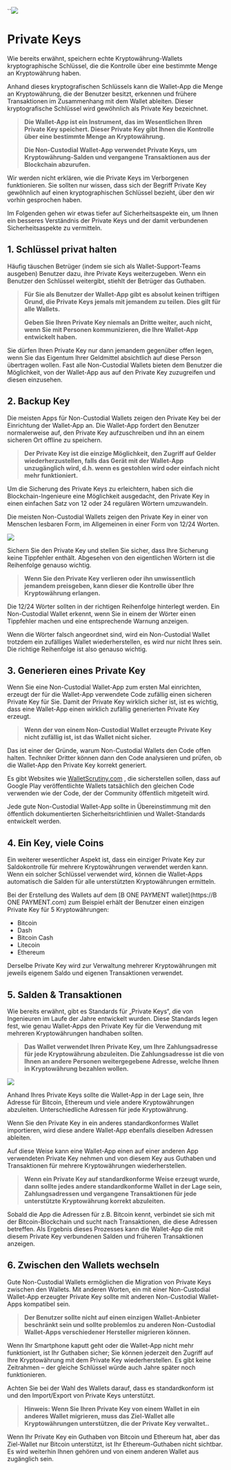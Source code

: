 ``![](../images/03-main-l.png)

# Private Keys

Wie bereits erwähnt, speichern echte Kryptowährung-Wallets kryptographische Schlüssel, die die Kontrolle über eine bestimmte Menge an Kryptowährung haben.

Anhand dieses kryptografischen Schlüssels kann die Wallet-App die Menge an Kryptowährung, die der Benutzer besitzt, erkennen und frühere Transaktionen im Zusammenhang mit dem Wallet ableiten. Dieser kryptografische Schlüssel wird gewöhnlich als Private Key bezeichnet.

> **Die Wallet-App ist ein Instrument, das im Wesentlichen Ihren Private Key speichert. Dieser Private Key gibt Ihnen die Kontrolle über eine bestimmte Menge an Kryptowährung.**
>
> **Die Non-Custodial Wallet-App verwendet Private Keys, um Kryptowährung-Salden und vergangene Transaktionen aus der Blockchain abzurufen.**

Wir werden nicht erklären, wie die Private Keys im Verborgenen funktionieren. Sie sollten nur wissen, dass sich der Begriff Private Key gewöhnlich auf einen kryptographischen Schlüssel bezieht, über den wir vorhin gesprochen haben.

Im Folgenden gehen wir etwas tiefer auf Sicherheitsaspekte ein, um Ihnen ein besseres Verständnis der Private Keys und der damit verbundenen Sicherheitsaspekte zu vermitteln.

## 1. Schlüssel privat halten

Häufig täuschen Betrüger (indem sie sich als Wallet-Support-Teams ausgeben) Benutzer dazu, ihre Private Keys weiterzugeben. Wenn ein Benutzer den Schlüssel weitergibt, stiehlt der Betrüger das Guthaben.

> **Für Sie als Benutzer der Wallet-App gibt es absolut keinen triftigen Grund, die Private Keys jemals mit jemandem zu teilen. Dies gilt für alle Wallets.**
>
> **Geben Sie Ihren Private Key niemals an Dritte weiter, auch nicht, wenn Sie mit Personen kommunizieren, die Ihre Wallet-App entwickelt haben.**

Sie dürfen Ihren Private Key nur dann jemandem gegenüber offen legen, wenn Sie das Eigentum Ihrer Geldmittel absichtlich auf diese Person übertragen wollen. Fast alle Non-Custodial Wallets bieten dem Benutzer die Möglichkeit, von der Wallet-App aus auf den Private Key zuzugreifen und diesen einzusehen.

## 2. Backup Key

Die meisten Apps für Non-Custodial Wallets zeigen den Private Key bei der Einrichtung der Wallet-App an. Die Wallet-App fordert den Benutzer normalerweise auf, den Private Key aufzuschreiben und ihn an einem sicheren Ort offline zu speichern.
 
> **Der Private Key ist die einzige Möglichkeit, den Zugriff auf Gelder wiederherzustellen, falls das Gerät mit der Wallet-App unzugänglich wird, d.h. wenn es gestohlen wird oder einfach nicht mehr funktioniert.**

Um die Sicherung des Private Keys zu erleichtern, haben sich die Blockchain-Ingenieure eine Möglichkeit ausgedacht, den Private Key in einen einfachen Satz von 12 oder 24 regulären Wörtern umzuwandeln.

Die meisten Non-Custodial Wallets zeigen den Private Key in einer von Menschen lesbaren Form, im Allgemeinen in einer Form von 12/24 Worten.

![](../images/03-02-l.png)

Sichern Sie den Private Key und stellen Sie sicher, dass Ihre Sicherung keine Tippfehler enthält. Abgesehen von den eigentlichen Wörtern ist die Reihenfolge genauso wichtig.

> **Wenn Sie den Private Key verlieren oder ihn unwissentlich jemandem preisgeben, kann dieser die Kontrolle über Ihre Kryptowährung erlangen.**

Die 12/24 Wörter sollten in der richtigen Reihenfolge hinterlegt werden. Ein Non-Custodial Wallet erkennt, wenn Sie in einem der Wörter einen Tippfehler machen und eine entsprechende Warnung anzeigen.

Wenn die Wörter falsch angeordnet sind, wird ein Non-Custodial Wallet trotzdem ein zufälliges Wallet wiederherstellen, es wird nur nicht Ihres sein. Die richtige Reihenfolge ist also genauso wichtig.

## 3. Generieren eines Private Key

Wenn Sie eine Non-Custodial Wallet-App zum ersten Mal einrichten, erzeugt der für die Wallet-App verwendete Code zufällig einen sicheren Private Key für Sie. Damit der Private Key wirklich sicher ist, ist es wichtig, dass eine Wallet-App einen wirklich zufällig generierten Private Key erzeugt.

> **Wenn der von einem Non-Custodial Wallet erzeugte Private Key nicht zufällig ist, ist das Wallet nicht sicher.**

Das ist einer der Gründe, warum Non-Custodial Wallets den Code offen halten. Techniker Dritter können dann den Code analysieren und prüfen, ob die Wallet-App den Private Key korrekt generiert.

Es gibt Websites wie [WalletScrutiny.com](https://walletscrutiny.com) , die sicherstellen sollen, dass auf Google Play veröffentlichte Wallets tatsächlich den gleichen Code verwenden wie der Code, der der Community öffentlich mitgeteilt wird.
   
Jede gute Non-Custodial Wallet-App sollte in Übereinstimmung mit den öffentlich dokumentierten Sicherheitsrichtlinien und Wallet-Standards entwickelt werden.

## 4. Ein Key, viele Coins

Ein weiterer wesentlicher Aspekt ist, dass ein einziger Private Key zur Saldokontrolle für mehrere Kryptowährungen verwendet werden kann. Wenn ein solcher Schlüssel verwendet wird, können die Wallet-Apps automatisch die Salden für alle unterstützten Kryptowährungen ermitteln.

Bei der Erstellung des Wallets auf dem [B ONE PAYMENT wallet](https://B ONE PAYMENT.com) zum Beispiel erhält der Benutzer einen einzigen Private Key für 5 Kryptowährungen:

- Bitcoin
- Dash
- Bitcoin Cash
- Litecoin
- Ethereum

Derselbe Private Key wird zur Verwaltung mehrerer Kryptowährungen mit jeweils eigenem Saldo und eigenen Transaktionen verwendet.

## 5. Salden & Transaktionen

Wie bereits erwähnt, gibt es Standards für „Private Keys“, die von Ingenieuren im Laufe der Jahre entwickelt wurden. Diese Standards legen fest, wie genau Wallet-Apps den Private Key für die Verwendung mit mehreren Kryptowährungen handhaben sollten.

> **Das Wallet verwendet Ihren Private Key, um Ihre Zahlungsadresse für jede Kryptowährung abzuleiten. Die Zahlungsadresse ist die von Ihnen an andere Personen weitergegebene Adresse, welche Ihnen in Kryptowährung bezahlen wollen.**

![](../images/03-03-l.png)

Anhand Ihres Private Keys sollte die Wallet-App in der Lage sein, Ihre Adresse für Bitcoin, Ethereum und viele andere Kryptowährungen abzuleiten. Unterschiedliche Adressen für jede Kryptowährung.

Wenn Sie den Private Key in ein anderes standardkonformes Wallet importieren, wird diese andere Wallet-App ebenfalls dieselben Adressen ableiten.

Auf diese Weise kann eine Wallet-App einen auf einer anderen App verwendeten Private Key nehmen und von diesem Key aus Guthaben und Transaktionen für mehrere Kryptowährungen wiederherstellen.

> **Wenn ein Private Key auf standardkonforme Weise erzeugt wurde, dann sollte jedes andere standardkonforme Wallet in der Lage sein, Zahlungsadressen und vergangene Transaktionen für jede unterstützte Kryptowährung korrekt abzuleiten.**

Sobald die App die Adressen für z.B. Bitcoin kennt, verbindet sie sich mit der Bitcoin-Blockchain und sucht nach Transaktionen, die diese Adressen betreffen. Als Ergebnis dieses Prozesses kann die Wallet-App die mit diesem Private Key verbundenen Salden und früheren Transaktionen anzeigen.

## 6. Zwischen den Wallets wechseln

Gute Non-Custodial Wallets ermöglichen die Migration von Private Keys zwischen den Wallets. Mit anderen Worten, ein mit einer Non-Custodial Wallet-App erzeugter Private Key sollte mit anderen Non-Custodial Wallet-Apps kompatibel sein.

> **Der Benutzer sollte nicht auf einen einzigen Wallet-Anbieter beschränkt sein und sollte problemlos zu anderen Non-Custodial Wallet-Apps verschiedener Hersteller migrieren können.** 

Wenn Ihr Smartphone kaputt geht oder die Wallet-App nicht mehr funktioniert, ist Ihr Guthaben sicher; Sie können jederzeit den Zugriff auf Ihre Kryptowährung mit dem Private Key wiederherstellen. Es gibt keine Zeitrahmen – der gleiche Schlüssel würde auch Jahre später noch funktionieren.

Achten Sie bei der Wahl des Wallets darauf, dass es standardkonform ist und den Import/Export von Private Keys unterstützt.

> **Hinweis: Wenn Sie Ihren Private Key von einem Wallet in ein anderes Wallet migrieren, muss das Ziel-Wallet alle Kryptowährungen unterstützen, die der Private Key verwaltet..**

Wenn Ihr Private Key ein Guthaben von Bitcoin und Ethereum hat, aber das Ziel-Wallet nur Bitcoin unterstützt, ist Ihr Ethereum-Guthaben nicht sichtbar. Es wird weiterhin Ihnen gehören und von einem anderen Wallet aus zugänglich sein.
